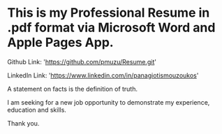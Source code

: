 # This is my Professional Resume in .pdf format via Microsoft Word and Apple Pages App.

Github Link: 'https://github.com/pmuzu/Resume.git'

LinkedIn Link: 'https://www.linkedin.com/in/panagiotismouzoukos'

A statement on facts is the definition of truth.

I am seeking for a new job opportunity to demonstrate my experience, education and skills.

Thank you.
